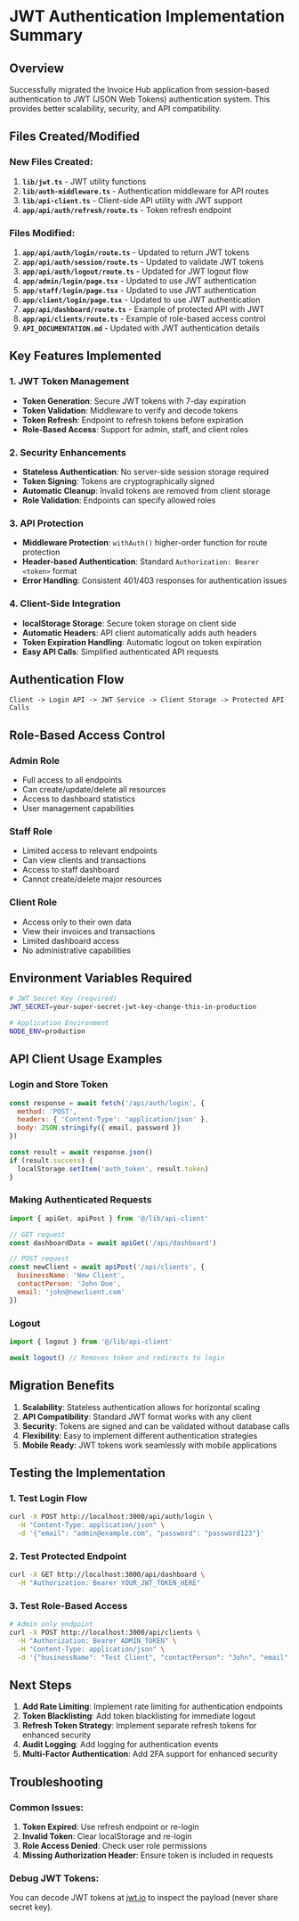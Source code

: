 # JWT Authentication Implementation Summary

## Overview
Successfully migrated the Invoice Hub application from session-based authentication to JWT (JSON Web Tokens) authentication system. This provides better scalability, security, and API compatibility.

## Files Created/Modified

### New Files Created:
1. **`lib/jwt.ts`** - JWT utility functions
2. **`lib/auth-middleware.ts`** - Authentication middleware for API routes
3. **`lib/api-client.ts`** - Client-side API utility with JWT support
4. **`app/api/auth/refresh/route.ts`** - Token refresh endpoint

### Files Modified:
1. **`app/api/auth/login/route.ts`** - Updated to return JWT tokens
2. **`app/api/auth/session/route.ts`** - Updated to validate JWT tokens
3. **`app/api/auth/logout/route.ts`** - Updated for JWT logout flow
4. **`app/admin/login/page.tsx`** - Updated to use JWT authentication
5. **`app/staff/login/page.tsx`** - Updated to use JWT authentication
6. **`app/client/login/page.tsx`** - Updated to use JWT authentication
7. **`app/api/dashboard/route.ts`** - Example of protected API with JWT
8. **`app/api/clients/route.ts`** - Example of role-based access control
9. **`API_DOCUMENTATION.md`** - Updated with JWT authentication details

## Key Features Implemented

### 1. JWT Token Management
- **Token Generation**: Secure JWT tokens with 7-day expiration
- **Token Validation**: Middleware to verify and decode tokens
- **Token Refresh**: Endpoint to refresh tokens before expiration
- **Role-Based Access**: Support for admin, staff, and client roles

### 2. Security Enhancements
- **Stateless Authentication**: No server-side session storage required
- **Token Signing**: Tokens are cryptographically signed
- **Automatic Cleanup**: Invalid tokens are removed from client storage
- **Role Validation**: Endpoints can specify allowed roles

### 3. API Protection
- **Middleware Protection**: `withAuth()` higher-order function for route protection
- **Header-based Authentication**: Standard `Authorization: Bearer <token>` format
- **Error Handling**: Consistent 401/403 responses for authentication issues

### 4. Client-Side Integration
- **localStorage Storage**: Secure token storage on client side
- **Automatic Headers**: API client automatically adds auth headers
- **Token Expiration Handling**: Automatic logout on token expiration
- **Easy API Calls**: Simplified authenticated API requests

## Authentication Flow

```
Client -> Login API -> JWT Service -> Client Storage -> Protected API Calls
```

## Role-Based Access Control

### Admin Role
- Full access to all endpoints
- Can create/update/delete all resources
- Access to dashboard statistics
- User management capabilities

### Staff Role
- Limited access to relevant endpoints
- Can view clients and transactions
- Access to staff dashboard
- Cannot create/delete major resources

### Client Role
- Access only to their own data
- View their invoices and transactions
- Limited dashboard access
- No administrative capabilities

## Environment Variables Required

```bash
# JWT Secret Key (required)
JWT_SECRET=your-super-secret-jwt-key-change-this-in-production

# Application Environment
NODE_ENV=production
```

## API Client Usage Examples

### Login and Store Token
```javascript
const response = await fetch('/api/auth/login', {
  method: 'POST',
  headers: { 'Content-Type': 'application/json' },
  body: JSON.stringify({ email, password })
})

const result = await response.json()
if (result.success) {
  localStorage.setItem('auth_token', result.token)
}
```

### Making Authenticated Requests
```javascript
import { apiGet, apiPost } from '@/lib/api-client'

// GET request
const dashboardData = await apiGet('/api/dashboard')

// POST request
const newClient = await apiPost('/api/clients', {
  businessName: 'New Client',
  contactPerson: 'John Doe',
  email: 'john@newclient.com'
})
```

### Logout
```javascript
import { logout } from '@/lib/api-client'

await logout() // Removes token and redirects to login
```

## Migration Benefits

1. **Scalability**: Stateless authentication allows for horizontal scaling
2. **API Compatibility**: Standard JWT format works with any client
3. **Security**: Tokens are signed and can be validated without database calls
4. **Flexibility**: Easy to implement different authentication strategies
5. **Mobile Ready**: JWT tokens work seamlessly with mobile applications

## Testing the Implementation

### 1. Test Login Flow
```bash
curl -X POST http://localhost:3000/api/auth/login \
  -H "Content-Type: application/json" \
  -d '{"email": "admin@example.com", "password": "password123"}'
```

### 2. Test Protected Endpoint
```bash
curl -X GET http://localhost:3000/api/dashboard \
  -H "Authorization: Bearer YOUR_JWT_TOKEN_HERE"
```

### 3. Test Role-Based Access
```bash
# Admin only endpoint
curl -X POST http://localhost:3000/api/clients \
  -H "Authorization: Bearer ADMIN_TOKEN" \
  -H "Content-Type: application/json" \
  -d '{"businessName": "Test Client", "contactPerson": "John", "email": "test@example.com", "phone": "123-456-7890"}'
```

## Next Steps

1. **Add Rate Limiting**: Implement rate limiting for authentication endpoints
2. **Token Blacklisting**: Add token blacklisting for immediate logout
3. **Refresh Token Strategy**: Implement separate refresh tokens for enhanced security
4. **Audit Logging**: Add logging for authentication events
5. **Multi-Factor Authentication**: Add 2FA support for enhanced security

## Troubleshooting

### Common Issues:
1. **Token Expired**: Use refresh endpoint or re-login
2. **Invalid Token**: Clear localStorage and re-login
3. **Role Access Denied**: Check user role permissions
4. **Missing Authorization Header**: Ensure token is included in requests

### Debug JWT Tokens:
You can decode JWT tokens at [jwt.io](https://jwt.io) to inspect the payload (never share secret key). 